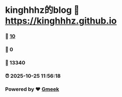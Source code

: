 # kinghhhz的blog :link: https://kinghhhz.github.io 
### :page_facing_up: [10](https://kinghhhz.github.io/tag.html) 
### :speech_balloon: 0 
### :hibiscus: 13340 
### :alarm_clock: 2025-10-25 11:56:18 
### Powered by :heart: [Gmeek](https://github.com/Meekdai/Gmeek)
